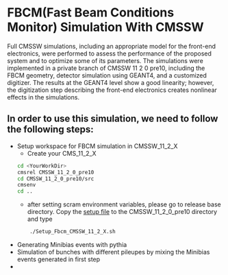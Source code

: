 # FBCM(Fast Beam Conditions Monitor) Simulation With CMSSW
Full CMSSW simulations, including an appropriate model for the front-end electronics, were performed to assess the performance of the proposed system and to optimize some of its parameters. The simulations were implemented in a private branch of CMSSW 11 2 0 pre10, including the FBCM geometry, detector simulation using GEANT4, and a customized digitizer. The results at the GEANT4 level show a good linearity; however, the digitization step describing the front-end electronics creates nonlinear effects in the simulations.
## In order to use this simulation, we need to follow the following steps:
* Setup workspace for FBCM simulation in CMSSW_11_2_X
  * Create your CMS_11_2_X
   ```sh
   cd <YourWorkDir>
   cmsrel CMSSW_11_2_0_pre10
   cd CMSSW_11_2_0_pre10/src
   cmsenv
   cd ..
   ```
   *    after setting scram environment variables, please go to release base directory. Copy the [setup          file](https://github.com/m-sedghi/cmssw/blob/CMSSW_11_2_FbcmBcm1f/SimFbcm/Setup_FbcmBcm1F_CMSSW_11_2_X.s) to the  CMSSW_11_2_0_pre10 directory and type 
  ```sh
      ./Setup_Fbcm_CMSSW_11_2_X.sh
     ```
   
- Generating Minibias events with pythia
- Simulation of bunches with different pileupes by mixing the Minibias events generated in first step
- 
